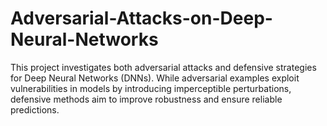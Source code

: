 # Adversarial-Attacks-on-Deep-Neural-Networks
This project investigates both adversarial attacks and defensive strategies for Deep Neural Networks (DNNs). While adversarial examples exploit vulnerabilities in models by introducing imperceptible perturbations, defensive methods aim to improve robustness and ensure reliable predictions.

